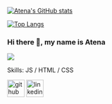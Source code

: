 [![Atena's GitHub stats](https://github-readme-stats.vercel.app/api?username=AtenaHatta&theme=vue-dark&show_icons=true)](https://github.com/AtenaHatta/github-readme-stats)

[![Top Langs](https://github-readme-stats.vercel.app/api/top-langs/?username=AtenaHatta&theme=vue-dark&show_icons=true&layout=compact)](https://github.com/AtenaHatta/github-readme-stats)


### Hi there 👋, my name is Atena
![](https://arturssmirnovs.github.io/github-profile-readme-generator/images/banner.png)


Skills: JS / HTML / CSS


[<img src='https://cdn.jsdelivr.net/npm/simple-icons@3.0.1/icons/github.svg' alt='github' height='40'>](https://github.com/AtenaHatta)  [<img src='https://cdn.jsdelivr.net/npm/simple-icons@3.0.1/icons/linkedin.svg' alt='linkedin' height='40'>](https://www.linkedin.com/in/https://www.linkedin.com/in/atn-h-363590247//)  


